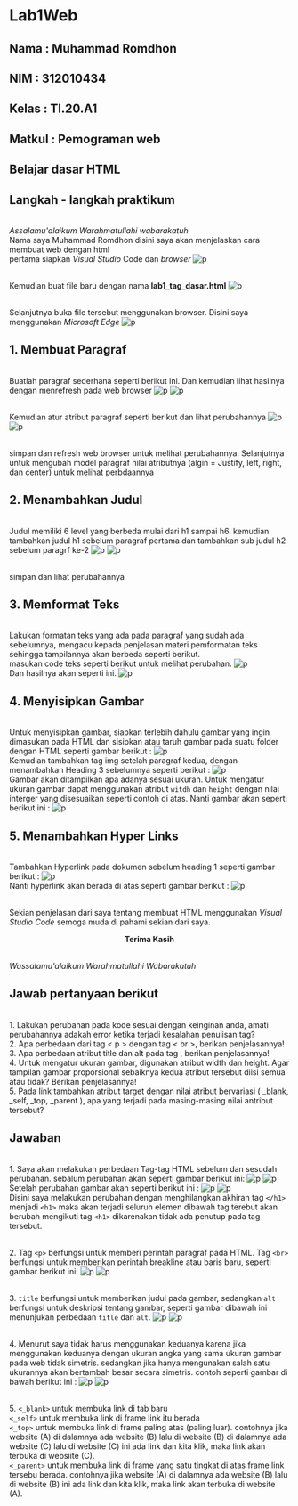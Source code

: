 # Lab1Web

## Nama     : Muhammad Romdhon
## NIM      : 312010434
## Kelas    : TI.20.A1
## Matkul   : Pemograman web

## Belajar dasar HTML
## Langkah - langkah praktikum

<br> *Assalamu'alaikum Warahmatullahi wabarakatuh* 
<br> Nama saya Muhammad Romdhon disini saya akan menjelaskan cara membuat web  dengan html
<br> pertama siapkan *Visual Studio* Code dan *browser*
![p](gambar/gambar1.png)

<br> Kemudian buat file baru dengan nama **lab1_tag_dasar.html**
![p](gambar/gambar2.png)

<br> Selanjutnya buka file tersebut menggunakan browser. Disini saya menggunakan *Microsoft Edge*
![p](gambar/gambar3.png)

## 1. Membuat Paragraf
<br> Buatlah paragraf sederhana seperti berikut ini. Dan kemudian lihat hasilnya dengan menrefresh pada web browser
![p](gambar/gambar4.png)
![p](gambar/gambar5.png)

<br> Kemudian atur atribut paragraf seperti berikut dan lihat perubahannya
![p](gambar/gambar6.png)
![p](gambar/gambar7.png)

<br> simpan dan refresh web browser untuk melihat perubahannya. Selanjutnya untuk mengubah model paragraf nilai atributnya  (algin = Justify, left, right, dan center) untuk melihat perbdaannya

## 2. Menambahkan Judul 
<br> Judul memiliki 6 level yang berbeda mulai dari h1 sampai h6. kemudian tambahkan judul h1 sebelum paragraf pertama dan tambahkan sub judul h2 sebelum paragrf ke-2
![p](gambar/gambar8.png)
![p](gambar/gambar9.png)

<br> simpan dan lihat perubahannya

## 3. Memformat Teks
<br> Lakukan formatan teks yang ada pada paragraf yang sudah ada sebelumnya, mengacu kepada penjelasan materi pemformatan teks sehingga tampilannya akan berbeda seperti berikut.
<br> masukan code teks seperti berikut untuk melihat perubahan.
![p](gambar/gambar10.png)
<br> Dan hasilnya akan seperti ini.
![p](gambar/gambar11.png)

## 4. Menyisipkan Gambar
<br> Untuk menyisipkan gambar, siapkan terlebih dahulu gambar yang ingin dimasukan pada HTML dan sisipkan atau taruh gambar pada suatu folder dengan HTML seperti gambar berikut :
![p](gambar/gambar14.png)
<br> Kemudian tambahkan tag img setelah paragraf kedua, dengan menambahkan Heading 3 sebelumnya seperti berikut :
![p](gambar/gambar12.png)
<br> Gambar akan ditampilkan apa adanya sesuai ukuran. Untuk mengatur ukuran gambar dapat menggunakan atribut `witdh` dan `height` dengan nilai interger yang disesuaikan seperti contoh di atas. Nanti gambar akan seperti berikut ini :
![p](gambar/gambar13.png)

## 5. Menambahkan Hyper Links

<br> Tambahkan Hyperlink pada dokumen sebelum heading 1 seperti gambar berikut : 
![p](gambar/gambar15.png)
<br> Nanti hyperlink akan berada di atas seperti gambar berikut :
![p](gambar/gambar16.png)
 
 <br> Sekian penjelasan dari saya tentang membuat HTML menggunakan *Visual Studio Code* semoga muda di pahami sekian dari saya.
 <br> <p align="center"> **Terima Kasih**

 <br> *Wassalamu'alaikum Warahmatullahi Wabarakatuh*

 ## Jawab pertanyaan berikut 
 <br> 1. Lakukan perubahan pada kode sesuai dengan keinginan anda, amati perubahannya adakah
error ketika terjadi kesalahan penulisan tag?
<br> 2. Apa perbedaan dari tag < p > dengan tag < br >, berikan penjelasannya!
<br> 3. Apa perbedaan atribut title dan alt pada tag <img>, berikan penjelasannya!
<br> 4. Untuk mengatur ukuran gambar, digunakan atribut width dan height. Agar tampilan gambar
proporsional sebaiknya kedua atribut tersebut diisi semua atau tidak? Berikan penjelasannya!
<br> 5. Pada link tambahkan atribut target dengan nilai atribut bervariasi ( _blank, _self, _top,
_parent ), apa yang terjadi pada masing-masing nilai antribut tersebut?

## Jawaban
<br> 1. Saya akan melakukan perbedaan Tag-tag HTML sebelum dan sesudah perubahan. sebalum perubahan akan seperti gambar berikut ini:
![p](gambar/gambar17.png)
![p](gambar/gambar16.png)
<br> Setelah perubahan gambar akan seperti berikut ini :
![p](gambar/gambar18.png)
![p](gambar/gambar19.png)
<br> Disini saya melakukan perubahan dengan menghilangkan akhiran tag `</h1>` menjadi `<h1>` maka akan terjadi seluruh elemen dibawah tag terebut akan berubah mengikuti tag `<h1>` dikarenakan tidak ada penutup pada tag tersebut.

<br> 2. Tag `<p>` berfungsi untuk memberi perintah paragraf pada HTML. Tag `<br>` berfungsi untuk memberikan perintah breakline atau baris baru, seperti gambar berikut ini:
![p](gambar/gambar20.png)
![p](gambar/gambar21.png)

<br> 3. `title` berfungsi untuk memberikan judul pada gambar, sedangkan `alt` berfungsi untuk deskripsi tentang gambar, seperti gambar dibawah ini menunjukan perbedaan `title` dan `alt`.
![p](gambar/gambar22.png)
![p](gambar/gambar23.png)

<br> 4. Menurut saya tidak harus menggunakan keduanya karena jika menggunakan keduanya dengan ukuran angka yang sama ukuran gambar pada web tidak simetris. sedangkan jika hanya mengunakan salah satu ukurannya akan bertambah besar secara simetris. contoh seperti gambar di bawah berikut ini :
![p](gambar/gambar24.png)
![p](gambar/gambar25.png)

<br> 5. `<_blank>` untuk membuka link di tab baru 
<br>    `<_self>` untuk membuka link di frame link itu berada
<br>    `<_top>` untuk membuka link di frame paling atas (paling luar). contohnya jika website (A) di dalamnya ada website (B) lalu di website (B) di dalamnya ada website (C) lalu di website (C) ini ada link dan kita klik, maka link akan terbuka di websiite (C).
<br>    `<_parent>` untuk membuka link di frame yang satu tingkat di atas frame link tersebu berada. contohnya jika website (A) di dalamnya ada website (B) lalu di website (B) ini ada link dan kita klik, maka link akan terbuka di website (A).